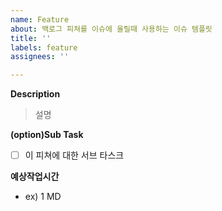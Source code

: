 ```yaml
---
name: Feature
about: 백로그 피쳐를 이슈에 올릴때 사용하는 이슈 템플릿
title: ''
labels: feature
assignees: ''

---
```


**Description**

> 설명

**(option)Sub Task**

- [ ] 이 피쳐에 대한 서브 타스크

**예상작업시간**
- ex) 1 MD
